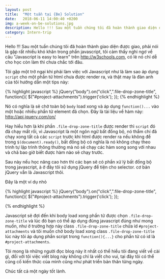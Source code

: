 ```yaml
---
layout: post
title:  "Một tuần tại {Be} Solution"
date:   2018-06-11 14:00:40 +0200
img: a-week-on-be-solutions.jpg
description: Hello !!! Sau một tuần chúng tôi đã hoàn thành giao diện được giao, phải nói là gặp rất nhiều khó khăn trong phần javascript, tôi cảm thấy nghi ngơ về câu "Javascript is easy to learn"
category: Intern-trip
---
```


Hello !!!
Sau một tuần chúng tôi đã hoàn thành giao diện được giao, phải nói là gặp rất nhiều khó khăn trong phần javascript, tôi cảm thấy nghi ngơ về câu "Javascript is easy to learn" trên http://w3schools.com, có lẻ nó chỉ dễ cho học còn làm thì chưa chắc tới đâu.

Tôi gặp một trở ngại khi phải làm việc với Javascript như là làm sao áp dụng `script` cho một phần tử html chưa được render ra, và thật may là đàn anh của tôi hướng dẫn một tips này: 

{% highlight javascript %}
	jQuery("body").on("click",".file-drop-zone-title", function(){
	     $("#project-attachments").trigger('click'); 
	});
{% endhighlight %}

Nó có nghĩa là sẽ chờ toàn bộ `body` load xong và áp dụng `function()...` vào một hoặc nhiều phần tử element đã chọn.
Đây là tài liệu về hàm này: http://api.jquery.com/on/

Hay hiểu hơn là khi phần `.file-drop-zone-title` được render thì `script` đó đã chạy mất rồi, vì Javascript là một ngôn ngữ bất đồng bộ, nó thẩm chí đã chạy xong tất cả các `script` trước khi html được render ra nếu không để trong `$(document).ready()`, bất đồng bộ có nghĩa là nó không chạy theo trình tự lập trình thông thường mà nó sẽ chạy các hàm song song với nhau và chã bao giờ biết được hàm nào sẽ chạy trước.

Sau này nếu học nâng cao hơn thì các bạn sẽ có phần xử lý bất đồng bộ trong javascript, à ở đây tôi sử dụng jQuery để tiện cho selector. cơ bản jQuery vẫn là Javascript thôi.

Đây là một ví dụ nhỏ

{% highlight javascript %}
	jQuery("body").on("click",".file-drop-zone-title", function(){
	     $("#project-attachments").trigger('click'); 
	});
	
{% endhighlight %}

Javascript sẽ đợi đến khi body load xong phần tử được chọn `.file-drop-zone-title` và lúc đó bạn có thể áp dụng đúng javascript đúng như mong muốn, như ở trường hợp này class `.file-drop-zone-title` chứa id `#project-attachments` và tôi muốn chờ body load xong class `.file-drop-zone-title` lúc này tôi áp dụng phần script trong `function(){...}` cho phần tử có id là `#project-attachments`.

Tôi mong là những người đọc blog này ít nhất có thể hiểu tôi đang viết về cài gì, đối với tôi việc viết blog này không chỉ là viết cho vui, tại đây tôi có thể cũng cố kiến thức của mình cũng như phát triển bản thân từng ngày. 

Chúc tất cả một ngày tốt lành.